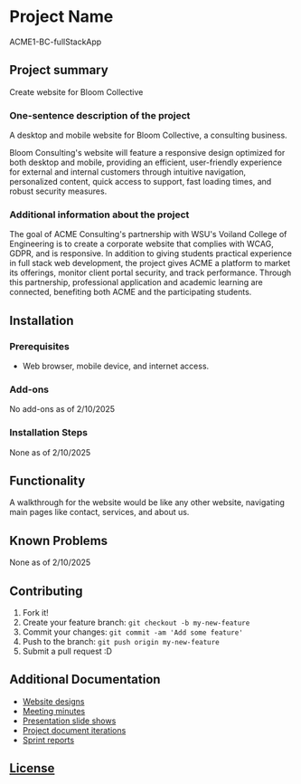 # Project Name

ACME1-BC-fullStackApp

## Project summary

Create website for Bloom Collective

### One-sentence description of the project

A desktop and mobile website for Bloom Collective, a consulting business.

Bloom Consulting's website will feature a responsive design optimized for both desktop and mobile, providing an efficient, user-friendly experience for external and internal customers through intuitive navigation, personalized content, quick access to support, fast loading times, and robust security measures.

### Additional information about the project

The goal of ACME Consulting's partnership with WSU's Voiland College of Engineering is to create a corporate website that complies with WCAG, GDPR, and is responsive. In addition to giving students practical experience in full stack web development, the project gives ACME a platform to market its offerings, monitor client portal security, and track performance. Through this partnership, professional application and academic learning are connected, benefiting both ACME and the participating students.

## Installation

### Prerequisites

- Web browser, mobile device, and internet access.

### Add-ons
No add-ons as of 2/10/2025

### Installation Steps

None as of 2/10/2025

## Functionality

A walkthrough for the website would be like any other website, navigating main pages like contact, services, and about us.

## Known Problems

None as of 2/10/2025

## Contributing

1. Fork it!
2. Create your feature branch: `git checkout -b my-new-feature`
3. Commit your changes: `git commit -am 'Add some feature'`
4. Push to the branch: `git push origin my-new-feature`
5. Submit a pull request :D

## Additional Documentation

- [Website designs](https://github.com/aanthoonyy/ACME1-BC-fullStackApp/tree/main/Designs)
- [Meeting minutes](https://github.com/aanthoonyy/ACME1-BC-fullStackApp/tree/main/Minutes%20of%20Meeting)
- [Presentation slide shows](https://github.com/aanthoonyy/ACME1-BC-fullStackApp/tree/main/Presentations)
- [Project document iterations](https://github.com/aanthoonyy/ACME1-BC-fullStackApp/tree/main/Project%20Document%20Iterations)
- [Sprint reports](https://github.com/aanthoonyy/ACME1-BC-fullStackApp/tree/main/Sprint%20Reports)


## [License](https://github.com/aanthoonyy/ACME1-BC-fullStackApp/blob/main/LICENSE.txt)
